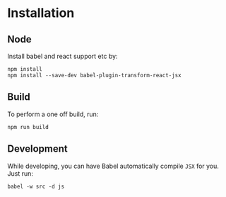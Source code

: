 # Installation

## Node

Install babel and react support etc by:

    npm install
    npm install --save-dev babel-plugin-transform-react-jsx


## Build

To perform a one off build, run:

    npm run build


## Development

While developing, you can have Babel automatically compile `JSX` for you.
Just run:

    babel -w src -d js
